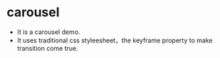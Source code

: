# carousel
* It is a carousel demo.
* It uses traditional css styleesheet，the keyframe property to make transition come true.

